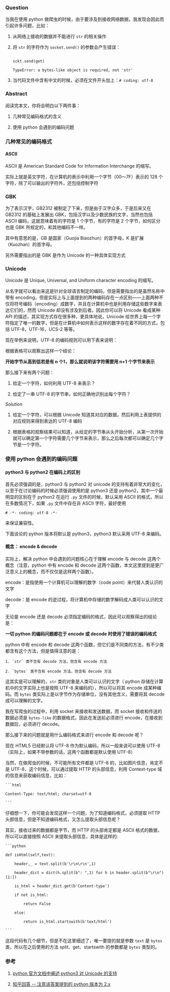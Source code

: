 
### Question

当我在使用 python 做爬虫的时候，由于要涉及到接收网络数据，我发现会因此而引起许多问题，比如：

1. 从网络上接收的数据并不能进行 `str` 的相关操作

2. 将 `str` 的字符作为 `socket.send()` 的参数会产生错误：

    ```shell

    sckt.send(get)

    TypeError: a bytes-like object is required, not 'str'

    ```

3. 当代码文件中含有中文的时候，必须在文件开头加上：`# coding: utf-8`



### Abstract

阅读完本文，你将会明白以下两件事：

1. 几种常见编码格式的含义

2. 使用 python 会遇到的编码问题

### 几种常见的编码格式

#### ASCII

ASCII 是 American Standard Code for Information Interchange 的缩写。



实际上就是英文字符，在计算机的表示中利用一个字节（00～7F）表示的 128 个字符，除了可以输出的字符外，还包括控制字符



### GBK

为了表示汉字，GB2312 被制定了下来，但是由于汉字众多，于是后来又在 GB2312 的基础上发展出 GBK，包括汉字以及少数民族的文字，当然也包括 ASCII 编码，这就意味着有的字符是 1 个字节，有的字符是 2 个字节，如何区分也是 GBK 所规定的，和其他编码不一样。



其中有意思的是，GB 是国家（Guojia Biaozhun）的首字母，K 是扩展（Kuozhan）的首字母。



另外需要指出的是 GBK 是作为 Unicode 的一种具体实现方式



### Unicode

Unicode 是 Unique, Universal, and Uniform character encoding 的缩写。



从名字就可以看出来这是针对全球语言制定的编码，但是需要指出的是虽然名称中带有 encoding，但是实际上与上面提到的两种编码存在一点区别——上面两种不仅将符号编码（encoding）成数字，并且在计算机中也是利用存储这些数字来表达它们的，然而 Unicode 却没有涉及到后者。因此你可以将 Unicode 看成某种 API 的描述，其实现方式存在很多种，更具体地说，Unicode 给世界上每一个字符指定了唯一的数字，但是在计算机中如何表示这样的数字存在着不同的方式，包括 UTF-8，UTF-16，UCS-2 等等。



现在举例来说明，UTF-8 的编码规则可以用下表来说明：







根据表格可以观察出这样一个结论：

**开始字节从高到低若是有 n 个1，那么就说明该字符需要用 n+1 个字节来表示**



那么接下来有两个问题：

1. 给定一个字符，如何利用 UTF-8 来表示？

2. 给定了一串 UTF-8 的字节串，如何正确地识别出每个字符？



_Solution_

1. 给定一个字符，可以根据 Unicode 知道其对应的数据，然后利用上表提供的对应规则来得到表达的 UTF-8 编码

2. 根据表格的观察结果可以知道，从给定的字节串从头开始分析，从第一次开始就可以确定第一个字符需要几个字节来表示，那么之后每次都可以确定几个字节是一个字符。



### 使用 python 会遇到的编码问题

#### python3 与 python2 在编码上的区别

首先必须强调的是，python3 与 python2 对 unicode 的支持有着非常大的变化，以至于在讨论编码的时候必须强调使用的是 python3 还是 python2，其中一个最明显的区别在于 python2 在运行 `.py` 文件的时候，默认采用 ASCII 的格式，所以在多数情况下，如果 `.py` 文件中存在非 ASCII 字符，最好使用

``# -*- coding: utf-8 -*-``

来保证兼容性。



下面谈论的 python 版本将默认是 python3，python3 默认采用 UTF-8 来编码。

#### 概念： encode & decode

实际上，解决 python 中会遇到的问题核心在于理解 encode 与 decode 这两个概念（注意，python 中有 encode 和 decode 这两个函数，本文这里提到是更广泛意义上的概念，而不仅仅是这样两个函数）。



encode：是指使用一个计算机可以理解的数字（code point）来代替人类认识的文字

decode：是 encode 的逆过程，将计算机中存储的数字解码成人类可以认识的文字



无论是 encode 还是 decode 必须指定编码的格式，因此可以观察得出的结论是：

**一切 python 的编码问题都在于 encode 或 decode 时使用了错误的编码格式**



python 中有 encode 和 decode 这两个函数，但它们是不同类的方法，有不少类都含有这个方法，但是值得注意的是：

    1. `str` 类不含有 decode 方法，但含有 encode 方法

    2. `bytes` 类不含有 encode 方法，但含有 decode 方法



这其实是可以理解的，`str` 类的对象是人类可以认识的文字（ python 存储在计算机中的文字实际上也是按照 UTF-8 来编码的），所以可以将其 encode 成某种编码。而 `bytes` 类实际上是以字节作为存储单位，没有其他含义，需要将其 decode 成可以理解的文字。

我在写爬虫的过程中，利用 socket 来接收和发送数据，而 socket 接收和传送的数据必须是     `bytes-like` 的数据格式，因此在发送前必须进行 encode，在接收到数据后，必须进行 decode。





那么接下来的问题就是用什么编码格式来进行 encode 和 decode 呢？

现在 HTML5 已经默认将 UTF-8 作为默认编码，所以一般来说可以使用 UTF-8（实际上，如果不带参数的话，这两个函数都是默认使用 UTF-8）

当然，在做爬虫的时候，不可能所有文件都是 UTF-8 的，比如图片信息，肯定不是 UTF-8，这个时候，可以通过提取 HTTP 的头部信息，利用 Context-type 域的信息来获取编码信息，比如：



    ```html

    Content-Type: text/html; charset=utf-8

    ```



仔细想一下，你可能会发现这样一个问题，为了知道编码格式，必须提取 HTTP 头部信息，但是不知道编码格式，又怎么提取头部信息呢？

其实，接收过来的数据都是字节，而 HTTP 的头部肯定都是 ASCII 格式的数据，所以可以直接按照 ASCII 来提取头部信息，具体是这样的:



    ```python

    def isHtml(self,text):

        header,_ = text.split(b'\r\n\r\n',1)

        header_dict = dict(h.split(b": ",1) for h in header.split(b"\r\n")[1:])

        is_html = header_dict.get(b'Content-type')

        if not is_html:

            return False

        else:

            return is_html.startswith(b'text/html')

    ```

这段代码有几个细节，但是不在这里细述了，唯一要提的就是参数 `text` 是 `bytes` 类，所以在之后使用的方法 split、get、startswith 的参数都是 `bytes` 类型的。



### 参考

1. [ python 官方文档中阐述 python3 对 Unicode 的支持 ](https://docs.python.org/3/howto/unicode.html)

2. [ 知乎回答 -- 注意该答案提到的 python 版本为 2.x ](https://www.zhihu.com/question/31833164/answer/114694586)

